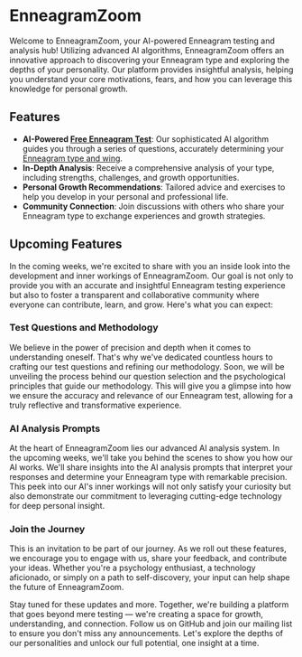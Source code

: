 # EnneagramZoom

Welcome to EnneagramZoom, your AI-powered Enneagram testing and analysis hub! Utilizing advanced AI algorithms, EnneagramZoom offers an innovative approach to discovering your Enneagram type and exploring the depths of your personality. Our platform provides insightful analysis, helping you understand your core motivations, fears, and how you can leverage this knowledge for personal growth.

## Features

- **AI-Powered <a href="https://www.enneagramzoom.com/Test/FreeEnneagramTestWithWings">Free Enneagram Test</a>**: Our sophisticated AI algorithm guides you through a series of questions, accurately determining your <a href="https://enneagramzoom.com">Enneagram type and wing</a>.
- **In-Depth Analysis**: Receive a comprehensive analysis of your type, including strengths, challenges, and growth opportunities.
- **Personal Growth Recommendations**: Tailored advice and exercises to help you develop in your personal and professional life.
- **Community Connection**: Join discussions with others who share your Enneagram type to exchange experiences and growth strategies.

## Upcoming Features

In the coming weeks, we're excited to share with you an inside look into the development and inner workings of EnneagramZoom. Our goal is not only to provide you with an accurate and insightful Enneagram testing experience but also to foster a transparent and collaborative community where everyone can contribute, learn, and grow. Here's what you can expect:

### Test Questions and Methodology

We believe in the power of precision and depth when it comes to understanding oneself. That's why we've dedicated countless hours to crafting our test questions and refining our methodology. Soon, we will be unveiling the process behind our question selection and the psychological principles that guide our methodology. This will give you a glimpse into how we ensure the accuracy and relevance of our Enneagram test, allowing for a truly reflective and transformative experience.

### AI Analysis Prompts

At the heart of EnneagramZoom lies our advanced AI analysis system. In the upcoming weeks, we'll take you behind the scenes to show you how our AI works. We'll share insights into the AI analysis prompts that interpret your responses and determine your Enneagram type with remarkable precision. This peek into our AI's inner workings will not only satisfy your curiosity but also demonstrate our commitment to leveraging cutting-edge technology for deep personal insight.

### Join the Journey

This is an invitation to be part of our journey. As we roll out these features, we encourage you to engage with us, share your feedback, and contribute your ideas. Whether you're a psychology enthusiast, a technology aficionado, or simply on a path to self-discovery, your input can help shape the future of EnneagramZoom.

Stay tuned for these updates and more. Together, we're building a platform that goes beyond mere testing — we're creating a space for growth, understanding, and connection. Follow us on GitHub and join our mailing list to ensure you don't miss any announcements. Let's explore the depths of our personalities and unlock our full potential, one insight at a time.
